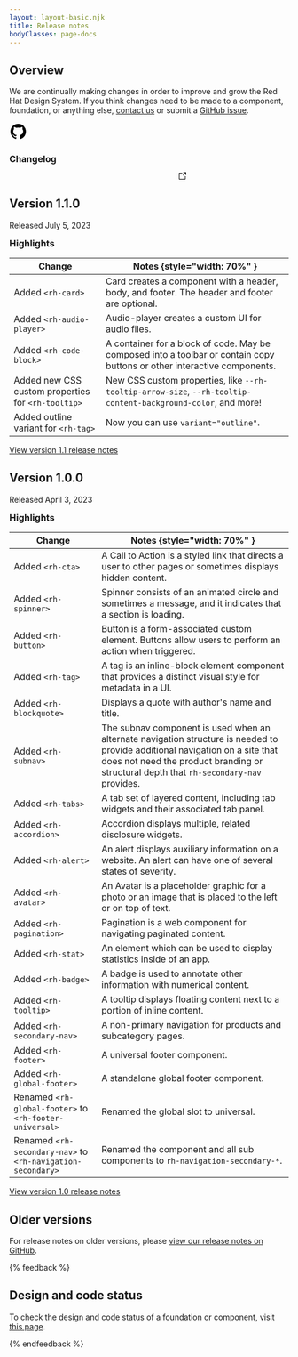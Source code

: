 ```yaml
---
layout: layout-basic.njk
title: Release notes
bodyClasses: page-docs
---
```


<style>
  .releases-links {
    margin-block-start: var(--rh-space-3xl) !important;
    display: flex;
    gap: 2rem;
  }

  rh-tile a {
    display: flex;
    flex-direction: column;
    min-width: 20rem;
    padding: var(--rh-space-lg);
    border: 1px solid var(--rh-color-border-subtle-on-light);
    border-radius: var(--rh-border-radius-default);
    text-decoration: none;
  }

  rh-tile a:hover {
    text-decoration: underline;
    background: var(--rh-color-surface-light);
  }

  rh-tile a::after {
    align-self: flex-end;
    content: url('data:image/svg+xml;utf8,<svg focusable="false" xmlns="http://www.w3.org/2000/svg" fill="currentColor" width="16" height="16" viewBox="0 0 16 16" aria-hidden="true"><path d="M13,14H3c-0.6,0-1-0.4-1-1V3c0-0.6,0.4-1,1-1h5v1H3v10h10V8h1v5C14,13.6,13.6,14,13,14z"></path><path d="M10 1L10 2 13.3 2 9 6.3 9.7 7 14 2.7 14 6 15 6 15 1z"></path></svg>');
  }

  rh-tile a[href*="github"]::before {
    content: url('data:image/svg+xml;utf8,<svg focusable="false" preserveAspectRatio="xMidYMid meet" xmlns="http://www.w3.org/2000/svg" fill="currentColor" width="32" height="32" viewBox="0 0 32 32" aria-hidden="true" class="MdxIcon-module--mdx-icon--4dec0"><path fill-rule="evenodd" d="M16,2a14,14,0,0,0-4.43,27.28c.7.13,1-.3,1-.67s0-1.21,0-2.38c-3.89.84-4.71-1.88-4.71-1.88A3.71,3.71,0,0,0,6.24,22.3c-1.27-.86.1-.85.1-.85A2.94,2.94,0,0,1,8.48,22.9a3,3,0,0,0,4.08,1.16,2.93,2.93,0,0,1,.88-1.87c-3.1-.36-6.37-1.56-6.37-6.92a5.4,5.4,0,0,1,1.44-3.76,5,5,0,0,1,.14-3.7s1.17-.38,3.85,1.43a13.3,13.3,0,0,1,7,0c2.67-1.81,3.84-1.43,3.84-1.43a5,5,0,0,1,.14,3.7,5.4,5.4,0,0,1,1.44,3.76c0,5.38-3.27,6.56-6.39,6.91a3.33,3.33,0,0,1,.95,2.59c0,1.87,0,3.38,0,3.84s.25.81,1,.67A14,14,0,0,0,16,2Z"></path></svg>');
  }

  rh-tile [slot="header"] {
    font-size: 1rem;
  }

  .release-version h3 {
    margin-top: var(--rh-space-lg);
  }

  body.page-docs .release-version copy-permalink.h3 {
    margin-block-start: var(--rh-space-xl);
  }

  .release-version table + p {
    margin-block-start: var(--rh-space-2xl);
  }
</style>

## Overview

We are continually making changes in order to improve and grow the Red Hat Design System. If you think changes need to be made to a component, foundation, or anything else, [contact us](mailto:digital-design-system@redhat.com) or submit a [GitHub issue](https://github.com/RedHat-UX/red-hat-design-system/issues).

<nav class="releases-links">
  <rh-tile id="changelog">
    <a href="https://github.com/RedHat-UX/red-hat-design-system/releases">
      <h2 slot="header">Changelog</h2>
    </a>
  </rh-tile>
</nav>

<section class="release-versions">
<section class="section release-version">

## Version 1.1.0
Released July 5, 2023

### Highlights

| Change                         | Notes {style="width: 70%" } |
| ------------------------------ | --------------------------------- |
| Added `<rh-card>`              | Card creates a component with a header, body, and footer. The header and footer are optional. |
| Added `<rh-audio-player>`      | Audio-player creates a custom UI for audio files. |
| Added `<rh-code-block>`        | A container for a block of code. May be composed into a toolbar or contain copy buttons or other interactive components. |
| Added new CSS custom properties for `<rh-tooltip>` | New CSS custom properties, like `--rh-tooltip-arrow-size`, `--rh-tooltip-content-background-color`, and more! |
| Added outline variant for `<rh-tag>` | Now you can use `variant="outline"`. |


<rh-cta><a href="https://github.com/RedHat-UX/red-hat-design-system/releases/tag/v1.1.0">View version 1.1 release notes</a></rh-cta>

</section>
<section class="section release-version">

## Version 1.0.0
Released April 3, 2023

### Highlights

| Change                         | Notes {style="width: 70%" } |
| ------------------------------ | --------------------------------- |
| Added `<rh-cta>`      | A Call to Action is a styled link that directs a user to other pages or sometimes displays hidden content. |
| Added `<rh-spinner>`      | Spinner consists of an animated circle and sometimes a message, and it indicates that a section is loading. |
| Added `<rh-button>`      | Button is a form-associated custom element. Buttons allow users to perform an action when triggered. |
| Added `<rh-tag>`      | A tag is an inline-block element component that provides a distinct visual style for metadata in a UI. |
| Added `<rh-blockquote>`      | Displays a quote with author's name and title. |
| Added `<rh-subnav>`      | The subnav component is used when an alternate navigation structure is needed to provide additional navigation on a site that does not need the product branding or structural depth that `rh-secondary-nav` provides. |
| Added `<rh-tabs>`      | A tab set of layered content, including tab widgets and their associated tab panel. |
| Added `<rh-accordion>`      | Accordion displays multiple, related disclosure widgets. |
| Added `<rh-alert>`      | An alert displays auxiliary information on a website. An alert can have one of several states of severity. |
| Added `<rh-avatar>`      | An Avatar is a placeholder graphic for a photo or an image that is placed to the left or on top of text. |
| Added `<rh-pagination>`      | Pagination is a web component for navigating paginated content. |
| Added `<rh-stat>`      | An element which can be used to display statistics inside of an app. |
| Added `<rh-badge>`      | A badge is used to annotate other information with numerical content. |
| Added `<rh-tooltip>`      | A tooltip displays floating content next to a portion of inline content. |
| Added `<rh-secondary-nav>` | A non-primary navigation for products and subcategory pages. |
| Added `<rh-footer>`      | A universal footer component. |
| Added `<rh-global-footer>` | A standalone global footer component. |
| Renamed `<rh-global-footer>` to `<rh-footer-universal>` | Renamed the global slot to universal. |
| Renamed `<rh-secondary-nav>` to `<rh-navigation-secondary>` | Renamed the component and all sub components to `rh-navigation-secondary-*`. |



<rh-cta><a href="https://github.com/RedHat-UX/red-hat-design-system/releases/tag/v1.0.0">View version 1.0 release notes</a></rh-cta>

</section>
</section>

<section class="section release-version">

## Older versions

For release notes on older versions, please [view our release notes on GitHub](https://github.com/RedHat-UX/red-hat-design-system/releases).

</section>

{% feedback %}
  <h2>Design and code status</h2>
  <p>To check the design and code status of a foundation or component, visit <a href="/design-code-status">this page</a>.</p>
{% endfeedback %}

